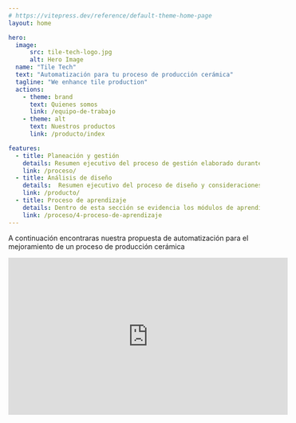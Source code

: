 ```yaml
---
# https://vitepress.dev/reference/default-theme-home-page
layout: home

hero:
  image:
      src: tile-tech-logo.jpg
      alt: Hero Image
  name: "Tile Tech"
  text: "Automatización para tu proceso de producción cerámica"
  tagline: "We enhance tile production"
  actions:
    - theme: brand
      text: Quienes somos
      link: /equipo-de-trabajo
    - theme: alt
      text: Nuestros productos
      link: /producto/index

features:
  - title: Planeación y gestión
    details: Resumen ejecutivo del proceso de gestión elaborado durante el desarrollo del proyecto
    link: /proceso/
  - title: Análisis de diseño
    details:  Resumen ejecutivo del proceso de diseño y consideraciones tomadas para la elaboración de la propuesta 
    link: /producto/
  - title: Proceso de aprendizaje
    details: Dentro de esta sección se evidencia los módulos de aprendizaje de las habilidades desarrolladas durante este proyecto
    link: /proceso/4-proceso-de-aprendizaje
---
```



A continuación encontraras nuestra propuesta de automatización para el mejoramiento de un proceso de producción cerámica

<iframe width="560" height="315" src="https://www.youtube.com/embed/of1ywMVfnLk?si=gO1lx820NCHRP1qR" title="YouTube video player" frameborder="0" allow="accelerometer; autoplay; clipboard-write; encrypted-media; gyroscope; picture-in-picture; web-share" referrerpolicy="strict-origin-when-cross-origin" allowfullscreen></iframe>